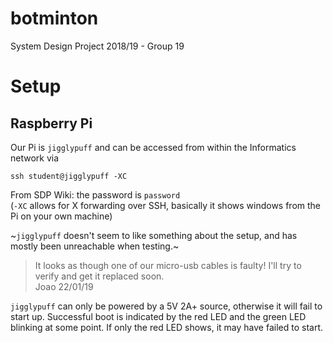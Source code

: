 # botminton
System Design Project 2018/19 - Group 19

# Setup
## Raspberry Pi
Our Pi is `jigglypuff` and can be accessed from within the Informatics network via  
```
ssh student@jigglypuff -XC
```
From SDP Wiki: the password is `password`  
(`-XC` allows for X forwarding over SSH, basically it shows windows from the Pi on your own machine)

~`jigglypuff` doesn't seem to like something about the setup, and has mostly been unreachable when testing.~
> It looks as though one of our micro-usb cables is faulty! I'll try to verify and get it replaced soon.  
> Joao 22/01/19

`jigglypuff` can only be powered by a 5V 2A+ source, otherwise it will fail to start up. Successful boot is indicated by the red LED and the green LED blinking at some point. If only the red LED shows, it may have failed to start.
